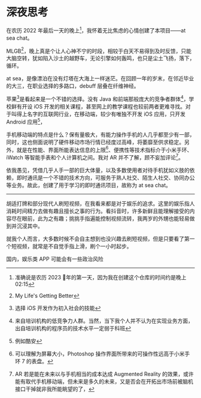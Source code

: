 # 深夜思考

在农历 2022 年最后一天的晚上[^1]，我怀着无比焦虑的心情创建了本项目——at sea chat。

MLGB[^2]，晚上真是个让人心神不宁的时段，相较于白天不易得到及时反馈，只能大脑空转，犹如陷入沙土的越野车，无论引擎如何轰鸣，也只是尘土飞扬，落下，循环。

at sea，是像漂泊在没有灯塔在大海上一样迷茫。在回顾一年的岁末，在邻近毕业的大三，在职业选择的多路口，debuff 层叠在纤维神经。

苹果[^apple]是看起来是一个不错的选择。没有 Java 和前端那般庞大的竞争者群体[^low-level-labor]，学校鲜有开设 iOS 开发的相关课程，甚至网上的教学课程也较前两者更难寻找。对于叫得上名字的互联网行业，在移动端，较少有唯独不开发 iOS 应用，只开发 Android 应用[^noiOS]，

手机移动端的特点是什么？保有量极大，有能力操作手机的人几乎都至少有一部，同时，这也侧面说明了硬件移动市场行情已经度过高峰，将萎靡至供求稳定。另外，就是在性能、界面所能表达信息的上限[^5]、便携性等技术指标介于小米手环、iWatch 等智能手表和个人计算机之间。我对 AR 并不了解，顾不妄加评论[^6]。

依我愚见，凭借几乎人手一部的巨大体量，以及多数使用者对待手机犹如义肢的依赖，即时通讯是一个不错的技术方向，可服务于熟人社交、陌生人社交、协同办公等业务。故此，创建了用于学习的即时通讯项目，故称为 at sea chat。

---

胡适打牌和部分现代人刷短视频，在我看来都是对于娱乐的追求。这里的娱乐指人消耗时间精力去做有趣且擅长之事的行为。看抖音时，许多新鲜且能理解接受的内容尽在眼前，此为之有趣；挑挑手指遍能控制视频流转，我两岁的外甥也能轻易做到并沉浸其中。

就我个人而言，大多数时候不会自主想到也没兴趣去刷短视频，但是只要看了第一个短视频，就常是不自觉手指上滑，刷个一小时起步。

国内，娱乐类 APP 可能会有一些政治风险


[^6]: AR 若是能在未来以与手机相当的成本达成 Augmented Reality 的效果，或许能有取代手机移动端，但未来是多久的未来，又是否会在开拓出市场前被脑机接口干掉就非我所能眺望的了，
    
[^5]: 可以理解为屏幕大小，Photoshop 操作界面所带来的可操作性远高于小米手环 7 的表盘。
    
[^noiOS]: 例如酷安
    
[^low-level-labor]: 来自培训机构的低竞争力人群。当然，当下我个人并不认为在实现业务方面，出自培训机构的程序员的技术水平一定弱于科班
    
[^apple]: 选择 iOS 开发作为初入社会的技能
    
[^1]: 准确说是农历 2023 🐇年的第一天，因为我在创建这个仓库的时间约是晚上 02:15
    
[^2]: My Life's Getting Better
